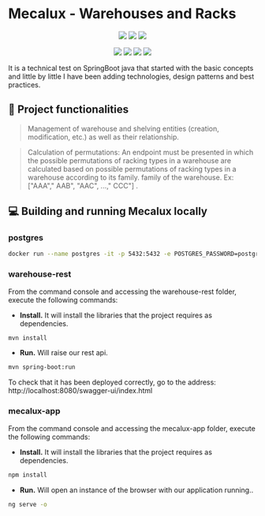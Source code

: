 # Mecalux - Warehouses and Racks
<p align="center">
  <img src="https://img.shields.io/badge/Java-17-blue">
  <img src="https://img.shields.io/badge/Spring_boot-2.7.16-green"> 
  <img src="https://img.shields.io/badge/Postgres-16-blue">   
</p>

<p align="center">
  <img src="https://img.shields.io/badge/Feign-11.8-red"> 
  <img src="https://img.shields.io/badge/Hibernate-JPA-purple"> 
  <img src="https://img.shields.io/badge/Spring Security-JWT-white">
  <img src="https://img.shields.io/badge/JUnit-Mockito-blue">
</p>

It is a technical test on SpringBoot java that started with the basic concepts and little by little I have been adding technologies, design patterns and best practices.

## :hammer: Project functionalities

> Management of warehouse and shelving entities (creation, modification, etc.) as well as their relationship.

> Calculation of permutations: An endpoint must be presented in which the possible permutations of racking types in a warehouse are calculated based on possible permutations of racking types in a warehouse according to its family. family of the warehouse. Ex: ["AAA"," AAB", "AAC", ...," CCC"] .

## :computer: Building and running Mecalux locally

### postgres
```bash
docker run --name postgres -it -p 5432:5432 -e POSTGRES_PASSWORD=postgres -d postgres:16.0
```

### warehouse-rest
From the command console and accessing the warehouse-rest folder, execute the following commands:

- **Install.** It will install the libraries that the project requires as dependencies.
```bash
mvn install
```
- **Run.** Will raise our rest api.
```bash
mvn spring-boot:run
```

To check that it has been deployed correctly, go to the address: http://localhost:8080/swagger-ui/index.html

### mecalux-app
From the command console and accessing the mecalux-app folder, execute the following commands:
- **Install.** It will install the libraries that the project requires as dependencies.
```bash
npm install
```
- **Run.** Will open an instance of the browser with our application running..
```bash
ng serve -o
```
